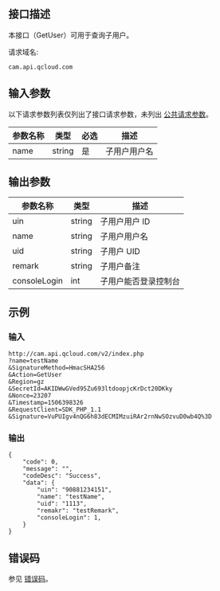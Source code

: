 ## 接口描述

本接口（GetUser）可用于查询子用户。

请求域名:

```
cam.api.qcloud.com
```

## 输入参数

以下请求参数列表仅列出了接口请求参数，未列出 [公共请求参数](/document/product/248/4478)。

| 参数名称 | 类型   | 必选 | 描述         |
| -------- | ------ | ---- | ------------ |
| name     | string | 是   | 子用户用户名 |

## 输出参数

| 参数名称     | 类型   | 描述                 |
| ------------ | ------ | -------------------- |
| uin          | string | 子用户用户 ID        |
| name         | string | 子用户用户名         |
| uid          | string | 子用户 UID           |
| remark       | string | 子用户备注           |
| consoleLogin | int    | 子用户能否登录控制台 |

## 示例

### 输入

```
http://cam.api.qcloud.com/v2/index.php
?name=testName
&SignatureMethod=HmacSHA256
&Action=GetUser
&Region=gz
&SecretId=AKIDWwGVed95Zu693ltdoopjcKrDct20DKky
&Nonce=23207
&Timestamp=1506398326
&RequestClient=SDK_PHP_1.1
&Signature=VuPUIgv4nQG6h83dECMIMzuiRAr2rnNwSOzvuD0wb4Q%3D
```

### 输出

```
{
    "code": 0,
    "message": "",
    "codeDesc": "Success",
    "data": {
        "uin": "90881234151",
        "name": "testName",
        "uid": "1113",
        "remakr": "testRemark",
        "consoleLogin": 1,
    }
}
```

## 错误码

参见 [错误码](/document/product/598/13884)。